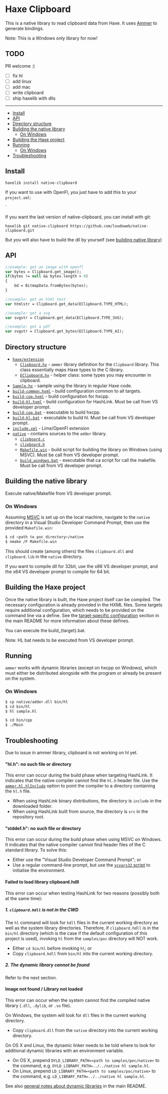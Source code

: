 # Haxe Clipboard

This is a native library to read clipboard data from Haxe.
It uses [Ammer](https://github.com/Aurel300/ammer/) to generate bindings.

Note: This is a Windows only library for now!

## TODO

PR welcome :)
- [ ] fix hl
- [ ] add linux
- [ ] add mac
- [ ] write clipboard
- [ ] ship haxelib with dlls

---
 - [Install](#install)
 - [API](#API)
 - [Directory structure](#directory-structure)
 - [Building the native library](#building-the-native-library)
   - [On Windows](#on-windows)
 - [Building the Haxe project](#building-the-haxe-project)
 - [Running](#running)
   - [On Windows](#on-windows-1)
 - [Troubleshooting](#troubleshooting)
 
## Install

`haxelib install native-clipboard`

If you want to use with OpenFl, you just have to add this to your `project.xml`:

`<haxelib name="native-clipboard"/>

If you want the last version of native-clipboard, you can install with git:

`haxelib git native-clipboard https://github.com/loudoweb/native-clipboard.git`

But you will also have to build the dll by yourself (see [building native library](#building-the-native-library))

## API

```haxe
//example: get an image with openfl
var bytes = Clipboard.get_image();
if(bytes != null && bytes.length > 0)
{
	bd = BitmapData.fromBytes(bytes);
}

//example: get an html text
var htmlstr = Clipboard.get_data(EClipboard.TYPE_HTML);

//example: get a svg
var svgstr = Clipboard.get_data(EClipboard.TYPE_SVG);

//example: get a pdf
var svgstr = Clipboard.get_bytes(EClipboard.TYPE_AI);
```

## Directory structure

 - [`haxe/extension`](haxe/extension)
	- [`Clipboard.hx`](haxe/extension/Clipboard.hx) - `ammer` library definition for the `Clipboard` library. This class essentially maps Haxe types to the C library.
	- [`EClipboard.hx`](haxe/extension/EClipboard.hx) - helper class: some types you may encounter in clipboard.
 - [`Sample.hx`](Sample.hx) - sample using the library in regular Haxe code.
 - [`build-common.hxml`](build-common.hxml) - build configuration common to all targets.
 - [`build-cpp.hxml`](build-cpp.hxml) - build configuration for hxcpp.
 - [`build-hl.hxml`](build-hl.hxml) - build configuration for HashLink. Must be call from VS developer prompt.
 - [`build-cpp.bat`](build-cpp.bat) - executable to build hxcpp.
 - [`build-hl.bat`](build-hl.bat) - executable to build hl. Must be call from VS developer prompt.
 - [`include.xml`](include.xml) - Lime/OpenFl extension
 - [`native`](native) - contains sources to the `adder` library.
   - [`clipboard.c`](native/adder.c)
   - [`clipboard.h`](native/adder.h)
   - [`Makefile.win`](native/Makefile.win) - build script for building the library on Windows (using MSVC). Must be call from VS developer prompt.
   - [`build_windows.bat`](native/Makefile.win) - executable that ca script for call the makefile. Must be call from VS developer prompt.

## Building the native library

Execute native/Makefile from VS developer prompt.

### On Windows

Assuming [MSVC](https://visualstudio.microsoft.com/downloads/) is set up on the local machine, navigate to the `native` directory in a Visual Studio Developer Command Prompt, then use the provided `Makefile.win`:

```bash
$ cd <path to poc directory>/native
$ nmake /F Makefile.win
```

This should create (among others) the files `clipboard.dll` and `clipboard.lib` in the `native` directory.

If you want to compile dll for 32bit, use the x86 VS developer prompt, and the x64 VS developer prompt to compile for 64 bit.

## Building the Haxe project

Once the native library is built, the Haxe project itself can be compiled. The necessary configuration is already provided in the HXML files. Some targets require additional configuration, which needs to be provided on the command line via a define. See the [target-specific configuration](https://github.com/Aurel300/ammer#target-specifics) section in the main README for more information about these defines.

You can execute the build_{target}.bat.

Note: HL bat needs to be executed from VS developer prompt.

## Running

`ammer` works with dynamic libraries (except on hxcpp on Windows), which must either be distributed alongside with the program or already be present on the system. 


### On Windows

```bash
$ cp native/adder.dll bin/hl
$ cd bin/hl
$ hl sample.hl
```

```bash
$ cd bin/cpp
$ ./Main
```


## Troubleshooting

Due to issue in ammer library, clipboard is not working on hl yet.

#### "hl.h": no such file or directory

This error can occur during the build phase when targeting HashLink. It indicates that the native compiler cannot find the `hl.h` header file. Use the [`ammer.hl.hlInclude`](https://github.com/Aurel300/ammer#ammerhlhlinclude-ammerhlhllibrary-optional) option to point the compiler to a directory containing the `hl.h` file.

 - When using HashLink binary distributions, the directory is `include` in the downloaded folder.
 - When using HashLink built from source, the directory is `src` in the repository root.

#### "stddef.h": no such file or directory

This error can occur during the build phase when using MSVC on Windows. It indicates that the native compiler cannot find header files of the C standard library. To solve this:

 - Either use the "Visual Studio Developer Command Prompt"; or
 - Use a regular command-line prompt, but use the [`vcvars32` script](https://stackoverflow.com/questions/42805662/vsvars32-bat-in-visual-studio-2017) to initialise the environment.

#### Failed to load library clipboard.hdll

This error can occur when testing HashLink for two reasons (possibly both at the same time):

##### 1. `clipboard.hdll` is not in the CWD

The `hl` command will look for `hdll` files in the current working directory as well as the system library directories. Therefore, if `clipboard.hdll` is in the `bin/hl` directory (which is the case if the default configuration of this project is used), invoking `hl` from the `samples/poc` directory will NOT work.

 - Either `cd bin/hl` before invoking `hl`; or
 - Copy `clipboard.hdll` from `bin/hl` into the current working directory.

##### 2. The dynamic library cannot be found

Refer to the next section.

#### Image not found / Library not loaded

This error can occur when the system cannot find the compiled native library (`.dll`, `.dylib`, or `.so` file).

On Windows, the system will look for `dll` files in the current working directory.

 - Copy `clipboard.dll` from the `native` directory into the current working directory.

On OS X and Linux, the dynamic linker needs to be told where to look for additional dynamic libraries with an environment variable.

 - On OS X, prepend `DYLD_LIBRARY_PATH=<path to samples/poc/native>` to the command, e.g. `DYLD_LIBRARY_PATH=../../native hl sample.hl`.
 - On Linux, prepend `LD_LIBRARY_PATH=<path to samples/poc/native>` to the command, e.g. `LD_LIBRARY_PATH=../../native hl sample.hl`.

See also [general notes about dynamic libraries](https://github.com/Aurel300/ammer#general-notes-about-dynamic-libraries) in the main README.

